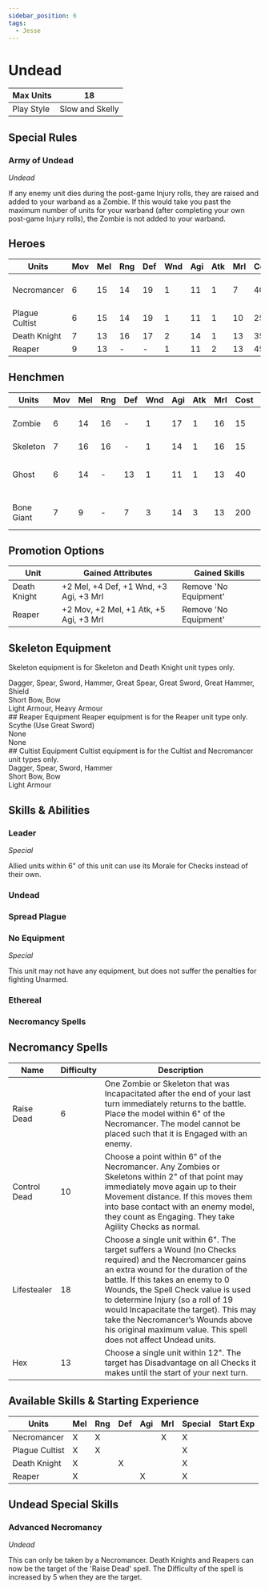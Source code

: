 ```yaml
---
sidebar_position: 6
tags:
  - Jesse
---
```

# Undead

<!--
Gold Spendable: 1300
-->

| Max Units  | 18              |
| ---------- | --------------- |
| Play Style | Slow and Skelly |
## Special Rules

### Army of Undead
*Undead*

If any enemy unit dies during the post-game Injury rolls, they are raised and added to your warband as a Zombie. If this would take you past the maximum number of units for your warband (after completing your own post-game Injury rolls), the Zombie is not added to your warband.
## Heroes
| Units          | Mov | Mel | Rng | Def | Wnd | Agi | Atk | Mrl | Cost | Abilities                 | Cap |
| -------------- | --- | --- | --- | --- | --- | --- | --- | --- | ---- | ------------------------- | --- |
| Necromancer    | 6   | 15  | 14  | 19  | 1   | 11  | 1   | 7   | 40   | Leader, Necromancy Spells | 1   |
| Plague Cultist | 6   | 15  | 14  | 19  | 1   | 11  | 1   | 10  | 25   | Spread Plague             | -   |
| Death Knight   | 7   | 13  | 16  | 17  | 2   | 14  | 1   | 13  | 35   | Undead                    | -   |
| Reaper         | 9   | 13  | -   | -   | 1   | 11  | 2   | 13  | 45   | Undead                    | -   |

## Henchmen
| Units      | Mov | Mel | Rng | Def | Wnd | Agi | Atk | Mrl | Cost | Abilities                      | Cap |
| ---------- | --- | --- | --- | --- | --- | --- | --- | --- | ---- | ------------------------------ | --- |
| Zombie     | 6   | 14  | 16  | -   | 1   | 17  | 1   | 16  | 15   | Undead, No Equipment           | -   |
| Skeleton   | 7   | 16  | 16  | -   | 1   | 14  | 1   | 16  | 15   | Undead                         | -   |
| Ghost      | 6   | 14  | -   | 13  | 1   | 11  | 1   | 13  | 40   | Undead, No Equipment, Ethereal | 3   |
| Bone Giant | 7   | 9   | -   | 7   | 3   | 14  | 3   | 13  | 200  | Undead, No Equipment           | 1   |

## Promotion Options

| Unit         | Gained Attributes                      | Gained Skills         |
| ------------ | -------------------------------------- | --------------------- |
| Death Knight | +2 Mel, +4 Def, +1 Wnd, +3 Agi, +3 Mrl | Remove 'No Equipment' |
| Reaper       | +2 Mov, +2 Mel, +1 Atk, +5 Agi, +3 Mrl | Remove 'No Equipment' |


## Skeleton Equipment
Skeleton equipment is for Skeleton and Death Knight unit types only.

<div name='melee-weapons'>
Dagger, Spear, Sword, Hammer, Great Spear, Great Sword, Great Hammer, Shield
</div>
<div name='ranged-weapons'>
Short Bow, Bow
</div>
<div name='armour'>
Light Armour, Heavy Armour
</div>
## Reaper Equipment
Reaper equipment is for the Reaper unit type only.

<div name='melee-weapons'>
Scythe (Use Great Sword)
</div>
<div name='ranged-weapons'>
None
</div>
<div name='armour'>
None
</div>
## Cultist Equipment
Cultist equipment is for the Cultist and Necromancer unit types only.

<div name='melee-weapons'>
Dagger, Spear, Sword, Hammer
</div>
<div name='ranged-weapons'>
Short Bow, Bow
</div>
<div name='armour'>
Light Armour
</div>

## Skills & Abilities

### Leader
*Special*

Allied units within 6" of this unit can use its Morale for Checks instead of their own.

### Undead

### Spread Plague

### No Equipment
*Special*

This unit may not have any equipment, but does not suffer the penalties for fighting Unarmed.

### Ethereal

### Necromancy Spells
## Necromancy Spells

| Name         | Difficulty | Description                                                                                                                                                                                                                                                                                                                                                                                                       |
| ------------ | ---------- | ----------------------------------------------------------------------------------------------------------------------------------------------------------------------------------------------------------------------------------------------------------------------------------------------------------------------------------------------------------------------------------------------------------------- |
| Raise Dead   | 6          | One Zombie or Skeleton that was Incapacitated after the end of your last turn immediately returns to the battle. Place the model within 6" of the Necromancer. The model cannot be placed such that it is Engaged with an enemy.                                                                                                                                                                                  |
| Control Dead | 10         | Choose a point within 6" of the Necromancer. Any Zombies or Skeletons within 2" of that point may immediately move again up to their Movement distance. If this moves them into base contact with an enemy model, they count as Engaging. They take Agility Checks as normal.                                                                                                                                     |
| Lifestealer  | 18         | Choose a single unit within 6". The target suffers a Wound (no Checks required) and the Necromancer gains an extra wound for the duration of the battle. If this takes an enemy to 0 Wounds, the Spell Check value is used to determine Injury (so a roll of 19 would Incapacitate the target). This may take the Necromancer’s Wounds above his original maximum value. This spell does not affect Undead units. |
| Hex          | 13         | Choose a single unit within 12". The target has Disadvantage on all Checks it makes until the start of your next turn.                                                                                                                                                                                                                                                                                            |

## Available Skills & Starting Experience

| Units          | Mel | Rng | Def | Agi | Mrl | Special | Start Exp |
| -------------- | --- | --- | --- | --- | --- | ------- | --------- |
| Necromancer    | X   | X   |     |     | X   | X       |           |
| Plague Cultist | X   | X   |     |     |     | X       |           |
| Death Knight   | X   |     | X   |     |     | X       |           |
| Reaper         | X   |     |     | X   |     | X       |           |

## Undead Special Skills

### Advanced Necromancy
*Undead*

This can only be taken by a Necromancer. Death Knights and Reapers can now be the target of the 'Raise Dead' spell. The Difficulty of the spell is increased by 5 when they are the target.

